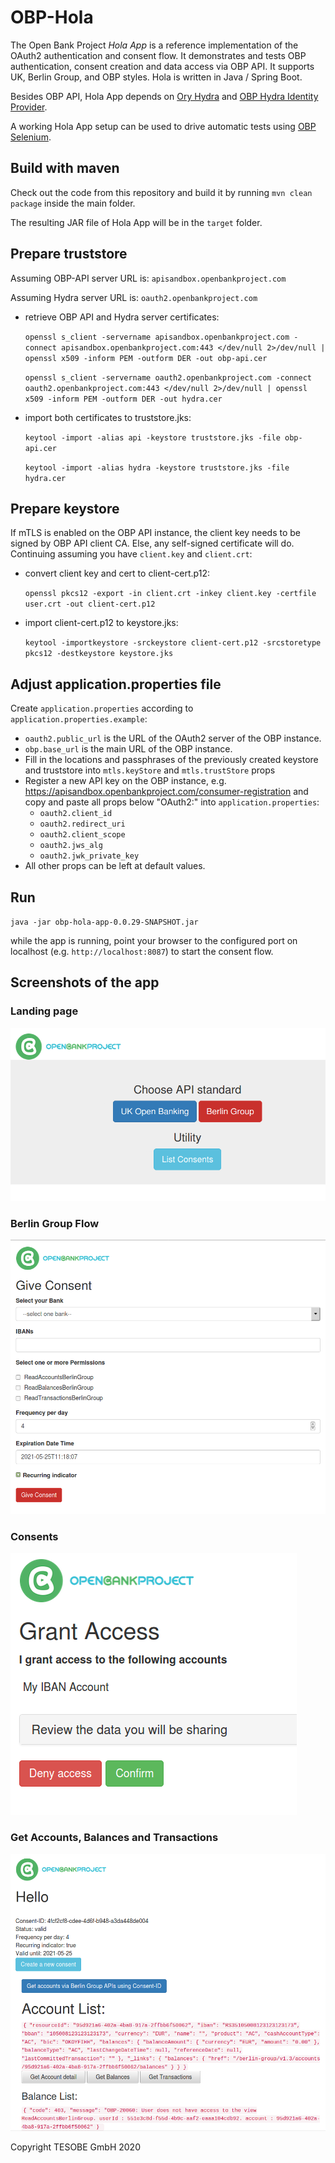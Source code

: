 # OBP-Hola

The Open Bank Project *Hola App* is a reference implementation of the OAuth2 authentication and consent flow. It demonstrates and tests OBP authentication, consent creation and data access via OBP API. It supports UK, Berlin Group, and OBP styles. Hola is written in Java / Spring Boot.

Besides OBP API, Hola App depends on [Ory Hydra](https://www.ory.sh/hydra) and [OBP Hydra Identity Provider](https://github.com/OpenBankProject/OBP-Hydra-Identity-Provider).

A working Hola App setup can be used to drive automatic tests using [OBP Selenium](https://github.com/OpenBankProject/OBP-Selenium).

## Build with maven

Check out the code from this repository and build it by running `mvn clean package` inside the main folder.

The resulting JAR file of Hola App will be in the `target` folder.

## Prepare truststore
Assuming OBP-API server URL is: `apisandbox.openbankproject.com`

Assuming Hydra server URL is: `oauth2.openbankproject.com`

- retrieve OBP API and Hydra server certificates:

    `openssl s_client -servername apisandbox.openbankproject.com -connect apisandbox.openbankproject.com:443 </dev/null 2>/dev/null | openssl x509 -inform PEM -outform DER -out obp-api.cer`

    `openssl s_client -servername oauth2.openbankproject.com -connect oauth2.openbankproject.com:443 </dev/null 2>/dev/null | openssl x509 -inform PEM -outform DER -out hydra.cer`

- import both certificates to truststore.jks:

    `keytool -import -alias api -keystore truststore.jks -file obp-api.cer`
    
    `keytool -import -alias hydra -keystore truststore.jks -file hydra.cer`
    
## Prepare keystore

If mTLS is enabled on the OBP API instance, the client key needs to be signed by OBP API client CA. Else, any self-signed certificate will do. Continuing assuming you have `client.key` and `client.crt`:

- convert client key and cert to client-cert.p12:
  
    `openssl pkcs12 -export -in client.crt -inkey client.key -certfile user.crt -out client-cert.p12`

- import client-cert.p12 to keystore.jks:

    `keytool -importkeystore -srckeystore client-cert.p12 -srcstoretype pkcs12 -destkeystore keystore.jks`

## Adjust application.properties file

Create `application.properties` according to `application.properties.example`:

* `oauth2.public_url` is the URL of the OAuth2 server of the OBP instance.
* `obp.base_url` is the main URL of the OBP instance.
* Fill in the locations and passphrases of the previously created keystore and truststore into `mtls.keyStore` and `mtls.trustStore` props
* Register a new API key on the OBP instance, e.g. https://apisandbox.openbankproject.com/consumer-registration and copy and paste all props below "OAuth2:" into  `application.properties`:
  * `oauth2.client_id`
  * `oauth2.redirect_uri`
  * `oauth2.client_scope`
  * `oauth2.jws_alg`
  * `oauth2.jwk_private_key`
* All other props can be left at default values.

## Run

`java -jar obp-hola-app-0.0.29-SNAPSHOT.jar`

while the app is running, point your browser to the configured port on localhost (e.g. `http://localhost:8087`) to start the consent flow.

## Screenshots of the app

### Landing page
![alt text](https://github.com/OpenBankProject/OBP-Hola/blob/a124b6ace05e35e763e292144c507f2caa675159/src/main/resources/static.screenshots/index.png?raw=true)
### Berlin Group Flow
![alt text](https://github.com/OpenBankProject/OBP-Hola/blob/a124b6ace05e35e763e292144c507f2caa675159/src/main/resources/static.screenshots/index_bg.png?raw=true)
### Consents
![alt text](https://github.com/OpenBankProject/OBP-Hola/blob/a124b6ace05e35e763e292144c507f2caa675159/src/main/resources/static.screenshots/consent.png?raw=true)
### Get Accounts, Balances and Transactions
![alt text](https://github.com/OpenBankProject/OBP-Hola/blob/a124b6ace05e35e763e292144c507f2caa675159/src/main/resources/static.screenshots/accounts.png?raw=true)

Copyright TESOBE GmbH 2020
